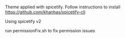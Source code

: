 Theme applied with spicetify.  Follow instructions to install
https://github.com/khanhas/spicetify-cli

Using spicetify v2

run permissionFix.sh to fix permission issues
